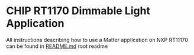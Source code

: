 # CHIP RT1170 Dimmable Light Application

All instructions describing how to use a Matter application on NXP RT11170 can be found in [README.md](../../../../all-clusters-app/nxp/rt/rt1170/README.md) root readme